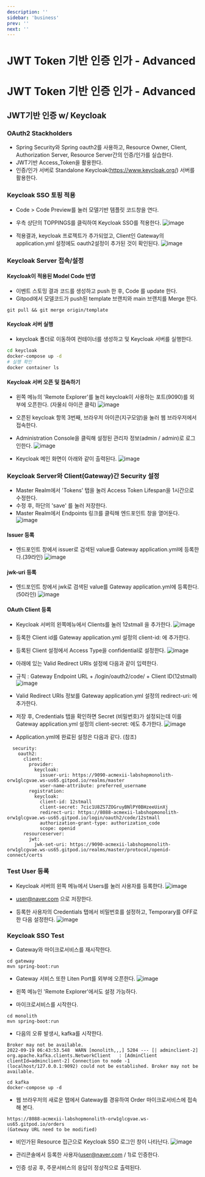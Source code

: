 ```yaml
---
description: ''
sidebar: 'business'
prev: ''
next: ''
---
```


# JWT Token 기반 인증 인가 - Advanced

# JWT Token 기반 인증 인가 - Advanced

## JWT기반 인증 w/ Keycloak

### OAuth2 Stackholders
- Spring Security와 Spring oauth2를 사용하고, Resource Owner, Client, Authorization Server, Resource Server간의 인증/인가를 실습한다.
- JWT기반 Access_Token을 활용한다.
- 인증/인가 서버로 Standalone Keycloak(https://www.keycloak.org/) 서버를 활용한다.

### Keycloak SSO 토핑 적용
- Code > Code Preview를 눌러 모델기반 템플릿 코드창을 연다.
- 우측 상단의 TOPPINGS를 클릭하여 Keycloak SSO를 적용한다.
![image](https://user-images.githubusercontent.com/35618409/190953029-6f27e3ec-2ad8-4101-b223-6ffe5675af48.png)

- 적용결과, keycloak 프로젝트가 추가되었고, Client인 Gateway의 application.yml 설정에도 oauth2설정이 추가된 것이 확인된다.
 ![image](https://user-images.githubusercontent.com/35618409/190953662-d6b127f8-b532-4cc8-aa42-5b64ea47842f.png)
 
 ### Keycloak Server 접속/설정

#### Keycloak이 적용된 Model Code 반영

- 이벤트 스토밍 결과 코드를 생성하고 push 한 후, Code 를 update 한다.
- Gitpod에서 모델코드가 push된 template 브랜치와  main 브랜치를 Merge 한다.
```
git pull && git merge origin/template
```

 #### Keycloak 서버 실행
 
 - keycloak 폴더로 이동하여 컨테이너를 생성하고 및 Keycloak 서버를 실행한다.
```sh
cd keycloak
docker-compose up -d
# 실행 확인
docker container ls 
```

 #### Keycloak 서버 오픈 및 접속하기
 - 왼쪽 메뉴의 'Remote Explorer'를 눌러 keycloak이 사용하는 포트(9090)를 외부에 오픈한다.  (자물쇠 아이콘 클릭)
![image](https://user-images.githubusercontent.com/35618409/190956537-056d6f0a-6b46-45c0-9df8-55d7a3cb7fc4.png)

- 오픈된 keycloak 항목 3번째, 브라우저 아이콘(지구모양)을 눌러 웹 브라우저에서 접속한다.  
-  Administration Console을 클릭해 설정된 관리자 정보(admin / admin)로 로그인한다.
![image](https://user-images.githubusercontent.com/35618409/190956899-9c7efca3-04ac-4f11-851c-1e199debaa02.png)

- Keycloak 메인 화면이 아래와 같이 출력된다.
![image](https://user-images.githubusercontent.com/35618409/190957013-3a6669d9-0928-498b-9529-cbac6fad8cd5.png)


### Keycloak  Server와 Client(Gateway)간 Security 설정

- Master Realm에서 'Tokens' 탭을 눌러 Access Token Lifespan을 1시간으로 수정한다.
- 수정 후, 하단의 'save' 를 눌러 저장한다.
- Master Realm에서 Endpoints 링크를 클릭해 엔드포인트 창을 열어둔다.
![image](https://user-images.githubusercontent.com/35618409/190969570-2a75868c-2b68-44e1-b69c-2bfa4dcfe54b.png)

#### Issuer  등록
- 엔드포인트 창에서 issuer로 검색된 value를 Gateway application.yml에 등록한다.(39라인)
![image](https://user-images.githubusercontent.com/35618409/190958542-d700f666-f889-49a9-8fde-62fc92267bdc.png)

#### jwk-uri 등록
- 엔드포인트 창에서 jwk로 검색된 value를 Gateway application.yml에 등록한다.(50라인)
![image](https://user-images.githubusercontent.com/35618409/190958759-036c3ffd-8fba-42af-905e-a971291557ac.png)

#### OAuth Client 등록
- Keycloak 서버의 왼쪽메뉴에서 Clients를 눌러 12stmall 을 추가한다.
 ![image](https://user-images.githubusercontent.com/35618409/190959198-145da6e6-f82d-412c-843c-9f5caf47c09e.png)
 
 - 등록한 Client id를 Gateway application.yml 설정의 client-id: 에 추가한다.
 - 등록된 Client 설정에서 Access Type을 confidential로 설정한다.
 ![image](https://user-images.githubusercontent.com/35618409/190959505-5adf84bf-cda5-4cd9-ba90-e8c7d806a8dc.png)
 
 - 아래에 있는 Valid Redirect URIs 설정에 다음과 같이 입력한다.
 - 규칙 : Gateway Endpoint URL + /login/oauth2/code/ + Client ID(12stmall)
![image](https://user-images.githubusercontent.com/35618409/191009706-1033fa72-194b-4806-b9e7-33cffcffcf42.png)
 - Valid Redirect URIs 정보를 Gateway application.yml 설정의 redirect-uri: 에 추가한다.

- 저장 후, Credentials 탭을 확인하면 Secret (비밀번호)가 설정되는데 이를 Gateway application.yml 설정의 client-secret: 에도 추가한다.
![image](https://user-images.githubusercontent.com/35618409/190960454-9348d122-30d3-49b0-b63d-6389107a305e.png)
 
- Application.yml에 완료된 설정은 다음과 같다. (참조)
```
  security:
    oauth2:
      client:
        provider:
          keycloak:
            issuer-uri: https://9090-acmexii-labshopmonolith-orw1glcgvae.ws-us65.gitpod.io/realms/master
            user-name-attribute: preferred_username
        registration:
          keycloak:
            client-id: 12stmall
            client-secret: 7cic1U8ZS7ZOGruyBNlPY0BHzeeUinXj
            redirect-uri: https://8088-acmexii-labshopmonolith-orw1glcgvae.ws-us65.gitpod.io/login/oauth2/code/12stmall
            authorization-grant-type: authorization_code
            scope: openid
      resourceserver:
        jwt:
          jwk-set-uri: https://9090-acmexii-labshopmonolith-orw1glcgvae.ws-us65.gitpod.io/realms/master/protocol/openid-connect/certs
```
 
 ### Test User 등록
 
- Keycloak 서버의 왼쪽 메뉴에서 Users를 눌러 사용자를 등록한다.
![image](https://user-images.githubusercontent.com/35618409/190961205-3c69d45e-2705-4ba2-af18-edbff2f57bf4.png)
- user@naver.com 으로 저장한다.

- 등록한 사용자의 Credentials 탭에서 비밀번호를 설정하고,  Temporary를 OFF로 한 다음 설정한다.
![image](https://user-images.githubusercontent.com/35618409/190961449-1acc3c93-f448-42be-8b6e-dd6f4c99ac20.png)


### Keycloak SSO Test

- Gateway와 마이크로서비스를  재시작한다.
```
cd gateway
mvn spring-boot:run
```
- Gateway 서비스 또한 Liten Port를 외부에 오픈한다.
![image](https://user-images.githubusercontent.com/35618409/190962087-a82b9e08-0cde-4d28-8e10-05cd89c938ea.png)
-  왼쪽 메뉴인 'Remote Explorer'에서도 설정 가능하다.

- 마이크로서비스를 시작한다.
```
cd monolith
mvn spring-boot:run
```

- 다음의 오류 발생시, kafka를 시작한다.
```
Broker may not be available.
2022-09-19 06:43:53.548  WARN [monolith,,,] 5204 --- [| adminclient-2] org.apache.kafka.clients.NetworkClient   : [AdminClient clientId=adminclient-2] Connection to node -1 (localhost/127.0.0.1:9092) could not be established. Broker may not be available.
```
```
cd kafka
docker-compose up -d
```

- 웹 브라우저의 새로운 탭에서  Gateway를 경유하여 Order 마이크로서비스에 접속해 본다.
```
https://8088-acmexii-labshopmonolith-orw1glcgvae.ws-us65.gitpod.io/orders
(Gateway URL need to be modified)
```
- 비인가된 Resource 접근으로 Keycloak SSO 로그인 창이 나타난다.
 ![image](https://user-images.githubusercontent.com/35618409/190966067-a39781e6-87bc-47e6-9688-eea7f7f7cd86.png)
 
 - 관리콘솔에서 등록한 사용자(user@naver.com / 1)로 인증한다.
 - 인증 성공 후, 주문서비스의 응답이 정상적으로 출력된다.
  
